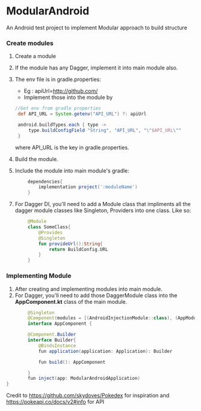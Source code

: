 
# ModularAndroid
An Android test project to implement Modular approach to build structure

### Create modules

1. Create a module
2. If the module has any Dagger, implement it into main module also.
3. The env file is in gradle.properties:
	- Eg : apiUrl=http://github.com/
   - Implement those into the module by

   ```gradle
   //Get env from gradle properties
    def API_URL = System.getenv("API_URL") ?: apiUrl

    android.buildTypes.each { type ->
        type.buildConfigField "String", "API_URL", "\"$API_URL\""
    }
    ```
   where API_URL is the key in gradle.properties.

4.  Build the module.
5. Include the module into main module's gradle:
```gradle
        dependencies{
    		implementation project(':moduleName')
    	}
```
7. For Dagger DI, you'll need to add a Module class that impliments all the dagger module classes like Singleton, Providers into one class. Like so:
```kotlin
        @Module
        class SomeClass{
            @Provides
            @Singleton
            fun provideUrl():String{
                return BuildConfig.URL
            }
        }
```

### Implementing Module
1. After creating and implementing modules into main module.
2. For Dagger, you'll need to add those DaggerModule class into the **AppComponent.kt** class of the main module.
```java
        @Singleton
        @Component(modules = [(AndroidInjectionModule::class), (AppModule::class),(NetworkModule::class), (ActivityBuilder::class), (ViewModelFactoryModules::class)])
        interface AppComponent {

        @Component.Builder
        interface Builder{
            @BindsInstance
            fun application(application: Application): Builder

            fun build(): AppComponent

        }
        fun inject(app: ModularAndroidApplication)
}
```

Credit to https://github.com/skydoves/Pokedex for inspiration and https://pokeapi.co/docs/v2#info for API
